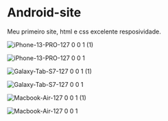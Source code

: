 # Android-site
 Meu primeiro site, html e css
 excelente resposividade.

![iPhone-13-PRO-127 0 0 1 (1)](https://github.com/vict0r-duarte/Android-site/assets/152073640/cd43ca4e-f4ca-4af8-b97d-8791d93d88cb)

![iPhone-13-PRO-127 0 0 1](https://github.com/vict0r-duarte/Android-site/assets/152073640/3e27dfc7-e9eb-42e4-a97a-8bfa9b738a46)

![Galaxy-Tab-S7-127 0 0 1 (1)](https://github.com/vict0r-duarte/Android-site/assets/152073640/7b469b5f-f5a8-48a0-a785-3ff050fba47e)

![Galaxy-Tab-S7-127 0 0 1](https://github.com/vict0r-duarte/Android-site/assets/152073640/32fc48d5-5a39-4fcd-bd8b-a2dffa2eab9d)

![Macbook-Air-127 0 0 1 (1)](https://github.com/vict0r-duarte/Android-site/assets/152073640/6b2adc9b-a1ea-4f09-93e3-ea31e06f0ff7)

![Macbook-Air-127 0 0 1](https://github.com/vict0r-duarte/Android-site/assets/152073640/66c985e8-7e0a-4597-9936-ced3981d90d7)


